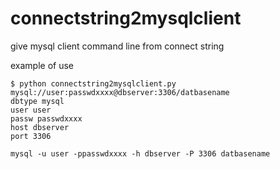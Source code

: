 # connectstring2mysqlclient
give mysql client command line from connect string

example of use

	$ python connectstring2mysqlclient.py 
	mysql://user:passwdxxxx@dbserver:3306/datbasename
	dbtype mysql
	user user
	passw passwdxxxx
	host dbserver
	port 3306
	
	mysql -u user -ppasswdxxxx -h dbserver -P 3306 datbasename



